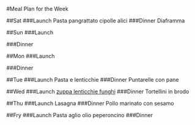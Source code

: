 #Meal Plan for the Week

##Sat
###Launch
Pasta pangrattato cipolle alici
###Dinner
Diaframma

##Sun
###Launch

###Dinner


##Mon
###Launch

###Dinner


##Tue
###Launch
Pasta e lenticchie
###Dinner
Puntarelle con pane

##Wed
###Launch
[zuppa lenticchie funghi](zuppa-lenticchie-funghi)
###Dinner
Tortellini in brodo

##Thu
###Launch
Lasagna
###Dinner
Pollo marinato con sesamo

##Fry
###Launch
Pasta aglio olio peperoncino
###Dinner
